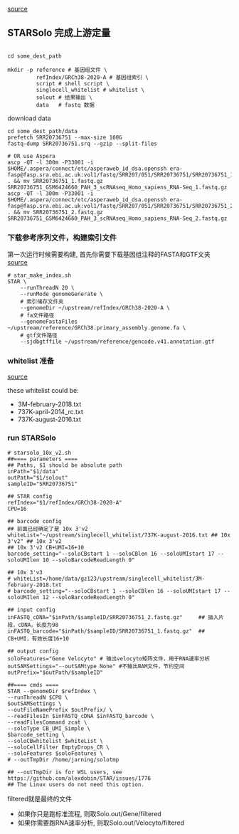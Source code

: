 [source](https://mp.weixin.qq.com/s/GDIy5XfJriP57eXJVBTRnA)

## STARSolo 完成上游定量

```shell

cd some_dest_path

mkdir -p reference # 基因组文件 \
         refIndex/GRCh38-2020-A # 基因组索引 \
         script # shell script \
         singlecell_whitelist # whitelist \
         solout # 结果输出 \
         data   # fastq 数据
```

download data
```shell
cd some_dest_path/data
prefetch SRR20736751 --max-size 100G
fastq-dump SRR20736751.srq --gzip --split-files

# OR use Aspera
ascp -QT -l 300m -P33001 -i $HOME/.aspera/connect/etc/asperaweb_id_dsa.openssh era-fasp@fasp.sra.ebi.ac.uk:vol1/fastq/SRR207/051/SRR20736751/SRR20736751_1.fastq.gz . && mv SRR20736751_1.fastq.gz SRR20736751_GSM6424660_PAH_3_scRNAseq_Homo_sapiens_RNA-Seq_1.fastq.gz
ascp -QT -l 300m -P33001 -i $HOME/.aspera/connect/etc/asperaweb_id_dsa.openssh era-fasp@fasp.sra.ebi.ac.uk:vol1/fastq/SRR207/051/SRR20736751/SRR20736751_2.fastq.gz . && mv SRR20736751_2.fastq.gz SRR20736751_GSM6424660_PAH_3_scRNAseq_Homo_sapiens_RNA-Seq_2.fastq.gz
```

### 下载参考序列文件，构建索引文件
第一次运行时候需要构建, 首先你需要下载基因组注释的FASTA和GTF文夹
[source](https://asia.ensembl.org/Homo_sapiens/Info/Index)

```shell
# star_make_index.sh
STAR \
    --runThreadN 20 \
    --runMode genomeGenerate \
    # 索引储存文件夹
    --genomeDir ~/upstream/refIndex/GRCh38-2020-A \
    # fa文件路径
    --genomeFastaFiles ~/upstream/reference/GRCh38.primary_assembly.genome.fa \
    # gtf文件路径
    --sjdbgtffile ~/upstream/reference/gencode.v41.annotation.gtf
```

### whitelist 准备
[source](https://github.com/10XGenomics/cellranger/tree/master/lib/python/cellranger/barcodes)

these whitelist could be:
- 3M-february-2018.txt
- 737K-april-2014_rc.txt
- 737K-august-2016.txt

### run STARSolo
```shell
# starsolo_10x_v2.sh
##==== parameters ====
## Paths, $1 should be absolute path
inPath="$1/data"
outPath="$1/solout"
sampleID="SRR20736751"

## STAR config
refIndex="$1/refIndex/GRCh38-2020-A"
CPU=16

## barcode config
## 前面已经确定了是 10x 3'v2
whiteList="~/upstream/singlecell_whitelist/737K-august-2016.txt ## 10x 3'v2" ## 10x 3'v2
## 10x 3'v2 CB+UMI=16+10
barcode_setting="--soloCBstart 1 --soloCBlen 16 --soloUMIstart 17 --soloUMIlen 10 --soloBarcodeReadLength 0"

## 10x 3'v3
# whiteList=/home/data/gz123/upstream/singlecell_whitelist/3M-february-2018.txt
# barcode_setting="--soloCBstart 1 --soloCBlen 16 --soloUMIstart 17 --soloUMIlen 12 --soloBarcodeReadLength 0"

## input config
inFASTQ_cDNA="$inPath/$sampleID/SRR20736751_2.fastq.gz"     ## 插入片段，cDNA，长度为98
inFASTQ_barcode="$inPath/$sampleID/SRR20736751_1.fastq.gz"  ## CB+UMI，有效长度16+10

## output config
soloFeatures="Gene Velocyto" # 输出velocyto矩阵文件，用于RNA速率分析
outSAMSettings="--outSAMtype None" #不输出BAM文件，节约空间
outPrefix="$outPath/$sampleID"

##==== cmds ====
STAR --genomeDir $refIndex \
--runThreadN $CPU \
$outSAMSettings \
--outFileNamePrefix $outPrefix/ \
--readFilesIn $inFASTQ_cDNA $inFASTQ_barcode \
--readFilesCommand zcat \
--soloType CB_UMI_Simple \
$barcode_setting \
--soloCBwhitelist $whiteList \
--soloCellFilter EmptyDrops_CR \
--soloFeatures $soloFeatures \
# --outTmpDir /home/jarning/solotmp 

## --outTmpDir is for WSL users, see https://github.com/alexdobin/STAR/issues/1776
## The Linux users do not need this option.
```

filtered就是最终的文件
- 如果你只是跑标准流程, 则取Solo.out/Gene/filtered
- 如果你需要跑RNA速率分析, 则取Solo.out/Velocyto/filtered
